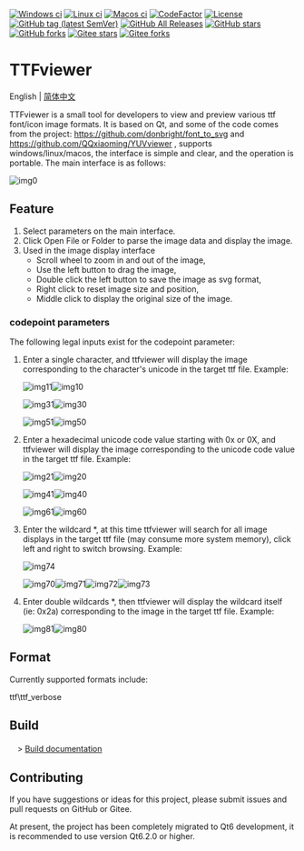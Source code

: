 [![Windows ci](https://img.shields.io/github/actions/workflow/status/qqxiaoming/ttfviewer/windows.yml?branch=main&style=flat-square&logo=windows)](https://github.com/QQxiaoming/ttfviewer/actions/workflows/windows.yml)
[![Linux ci](https://img.shields.io/github/actions/workflow/status/qqxiaoming/ttfviewer/linux.yml?branch=main&style=flat-square&logo=linux)](https://github.com/QQxiaoming/ttfviewer/actions/workflows/linux.yml)
[![Macos ci](https://img.shields.io/github/actions/workflow/status/qqxiaoming/ttfviewer/macos.yml?branch=main&style=flat-square&logo=apple)](https://github.com/QQxiaoming/ttfviewer/actions/workflows/macos.yml)
[![CodeFactor](https://www.codefactor.io/repository/github/qqxiaoming/ttfviewer/badge)](https://www.codefactor.io/repository/github/qqxiaoming/ttfviewer)
[![License](https://img.shields.io/github/license/qqxiaoming/ttfviewer.svg?colorB=f48041&style=flat-square)](https://github.com/QQxiaoming/ttfviewer)
[![GitHub tag (latest SemVer)](https://img.shields.io/github/tag/QQxiaoming/TTFviewer.svg)](https://github.com/QQxiaoming/TTFviewer/releases)
[![GitHub All Releases](https://img.shields.io/github/downloads/QQxiaoming/TTFviewer/total.svg)](https://github.com/QQxiaoming/TTFviewer/releases)
[![GitHub stars](https://img.shields.io/github/stars/QQxiaoming/TTFviewer.svg)](https://github.com/QQxiaoming/TTFviewer)
[![GitHub forks](https://img.shields.io/github/forks/QQxiaoming/TTFviewer.svg)](https://github.com/QQxiaoming/TTFviewer)
[![Gitee stars](https://gitee.com/QQxiaoming/TTFviewer/badge/star.svg?theme=dark)](https://gitee.com/QQxiaoming/TTFviewer)
[![Gitee forks](https://gitee.com/QQxiaoming/TTFviewer/badge/fork.svg?theme=dark)](https://gitee.com/QQxiaoming/TTFviewer)

# TTFviewer

English | [简体中文](./README_zh_CN.md)

TTFviewer is a small tool for developers to view and preview various ttf font/icon image formats. It is based on Qt, and some of the code comes from the project: https://github.com/donbright/font_to_svg and https://github.com/QQxiaoming/YUVviewer , supports windows/linux/macos, the interface is simple and clear, and the operation is portable. The main interface is as follows:

![img0](./img/docimg0.png)

## Feature

1. Select parameters on the main interface.
2. Click Open File or Folder to parse the image data and display the image.
3. Used in the image display interface
    - Scroll wheel to zoom in and out of the image,
    - Use the left button to drag the image,
    - Double click the left button to save the image as svg format,
    - Right click to reset image size and position,
    - Middle click to display the original size of the image.

### codepoint parameters

The following legal inputs exist for the codepoint parameter:

1. Enter a single character, and ttfviewer will display the image corresponding to the character's unicode in the target ttf file. Example:

    ![img11](./img/docimg11.png)![img10](./img/docimg10.png)

    ![img31](./img/docimg31.png)![img30](./img/docimg30.png)

    ![img51](./img/docimg51.png)![img50](./img/docimg50.png)


2. Enter a hexadecimal unicode code value starting with 0x or 0X, and ttfviewer will display the image corresponding to the unicode code value in the target ttf file. Example:

    ![img21](./img/docimg21.png)![img20](./img/docimg20.png)

    ![img41](./img/docimg41.png)![img40](./img/docimg40.png)

    ![img61](./img/docimg61.png)![img60](./img/docimg60.png)

3. Enter the wildcard *, at this time ttfviewer will search for all image displays in the target ttf file (may consume more system memory), click left and right to switch browsing. Example:

    ![img74](./img/docimg74.png)
    
    ![img70](./img/docimg70.png)![img71](./img/docimg71.png)![img72](./img/docimg72.png)![img73](./img/docimg73.png)

4. Enter double wildcards *, then ttfviewer will display the wildcard itself (ie: 0x2a) corresponding to the image in the target ttf file. Example:

    ![img81](./img/docimg81.png)![img80](./img/docimg80.png)

## Format

Currently supported formats include:

ttf\ttf_verbose

## Build

　> [Build documentation](./DEVELOPNOTE.md)

## Contributing

If you have suggestions or ideas for this project, please submit issues and pull requests on GitHub or Gitee.

At present, the project has been completely migrated to Qt6 development, it is recommended to use version Qt6.2.0 or higher.
